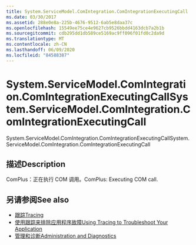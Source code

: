 ```yaml
---
title: System.ServiceModel.ComIntegration.ComIntegrationExecutingCall
ms.date: 03/30/2017
ms.assetid: 288e0e8a-225b-4676-9512-6ab5e8daa37c
ms.openlocfilehash: 15549ee75ce4e9627cb9526bbdd4163dcb7a2b1b
ms.sourcegitcommit: cdb295dd1db589ce5169ac9ff096f01fd0c2da9d
ms.translationtype: MT
ms.contentlocale: zh-CN
ms.lasthandoff: 06/09/2020
ms.locfileid: "84588387"
---
```

# <a name="systemservicemodelcomintegrationcomintegrationexecutingcall"></a><span data-ttu-id="9b8a1-102">System.ServiceModel.ComIntegration.ComIntegrationExecutingCall</span><span class="sxs-lookup"><span data-stu-id="9b8a1-102">System.ServiceModel.ComIntegration.ComIntegrationExecutingCall</span></span>
<span data-ttu-id="9b8a1-103">System.ServiceModel.ComIntegration.ComIntegrationExecutingCall</span><span class="sxs-lookup"><span data-stu-id="9b8a1-103">System.ServiceModel.ComIntegration.ComIntegrationExecutingCall</span></span>  
  
## <a name="description"></a><span data-ttu-id="9b8a1-104">描述</span><span class="sxs-lookup"><span data-stu-id="9b8a1-104">Description</span></span>  
 <span data-ttu-id="9b8a1-105">ComPlus：正在执行 COM 调用。</span><span class="sxs-lookup"><span data-stu-id="9b8a1-105">ComPlus: Executing COM call.</span></span>  
  
## <a name="see-also"></a><span data-ttu-id="9b8a1-106">另请参阅</span><span class="sxs-lookup"><span data-stu-id="9b8a1-106">See also</span></span>

- [<span data-ttu-id="9b8a1-107">跟踪</span><span class="sxs-lookup"><span data-stu-id="9b8a1-107">Tracing</span></span>](index.md)
- [<span data-ttu-id="9b8a1-108">使用跟踪来排除应用程序故障</span><span class="sxs-lookup"><span data-stu-id="9b8a1-108">Using Tracing to Troubleshoot Your Application</span></span>](using-tracing-to-troubleshoot-your-application.md)
- [<span data-ttu-id="9b8a1-109">管理和诊断</span><span class="sxs-lookup"><span data-stu-id="9b8a1-109">Administration and Diagnostics</span></span>](../index.md)
